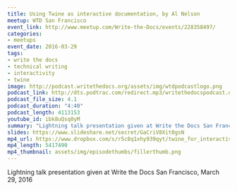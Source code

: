 ```yaml
---
title: Using Twine as interactive documentation, by Al Nelson
meetup: WTD San Francisco
event_link: http://www.meetup.com/Write-the-Docs/events/228358497/
categories:
- meetups
event_date: 2016-03-29
tags:
- write the docs
- technical writing
- interactivity
- twine
image: http://podcast.writethedocs.org/assets/img/wtdpodcastlogo.png
podcast_link: http://dts.podtrac.com/redirect.mp3/writethedocspodcast.org/twine-for-interactive-docs-al.mp3
podcast_file_size: 4.1
podcast_duration: "4:40"
podcast_length: 4113153
youtube_id: ibk8uQsq0yM
summary: "Lightning talk presentation given at Write the Docs San Francisco, March 29, 2016."
slides: https://www.slideshare.net/secret/GaCriV8Xit0gsN
mp4_url: https://www.dropbox.com/s/r5c8q1xhy939qyt/twine_for_interactive_docs_al_nelson.mp4
mp4_length: 5417490
mp4_thumbnail: assets/img/episodethumbs/fillerthumb.png
---
```


Lightning talk presentation given at Write the Docs San Francisco, March 29, 2016
